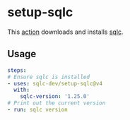 # setup-sqlc

This [action](https://docs.github.com/actions) downloads and installs [sqlc](https://sqlc.dev).

## Usage

```yaml
steps:
# Ensure sqlc is installed
- uses: sqlc-dev/setup-sqlc@v4
  with:
    sqlc-version: '1.25.0'
# Print out the current version
- run: sqlc version
```

